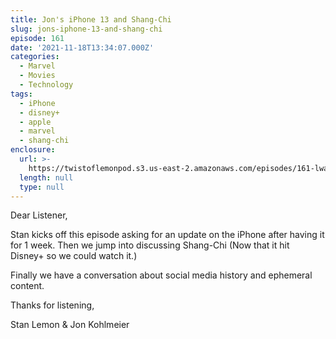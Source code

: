 ```yaml
---
title: Jon's iPhone 13 and Shang-Chi
slug: jons-iphone-13-and-shang-chi
episode: 161
date: '2021-11-18T13:34:07.000Z'
categories:
  - Marvel
  - Movies
  - Technology
tags:
  - iPhone
  - disney+
  - apple
  - marvel
  - shang-chi
enclosure:
  url: >-
    https://twistoflemonpod.s3.us-east-2.amazonaws.com/episodes/161-lwatol-20211118.mp3
  length: null
  type: null
---
```


Dear Listener,

Stan kicks off this episode asking for an update on the iPhone after having it for 1 week. Then we jump into discussing Shang-Chi (Now that it hit Disney+ so we could watch it.)

Finally we have a conversation about social media history and ephemeral content.

Thanks for listening,

Stan Lemon & Jon Kohlmeier
